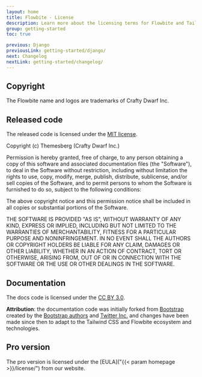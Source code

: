 ```yaml
---
layout: home
title: Flowbite - License
description: Learn more about the licensing terms for Flowbite and Tailwind CSS
group: getting-started
toc: true

previous: Django
previousLink: getting-started/django/
next: Changelog
nextLink: getting-started/changelog/
---
```


## Copyright

The Flowbite name and logos are trademarks of Crafty Dwarf Inc.

## Released code

The released code is licensed under the [MIT license](https://github.com/themesberg/flowbite/blob/main/README.md).

Copyright (c) Themesberg (Crafty Dwarf Inc.)

Permission is hereby granted, free of charge, to any person obtaining a copy
of this software and associated documentation files (the "Software"), to deal
in the Software without restriction, including without limitation the rights
to use, copy, modify, merge, publish, distribute, sublicense, and/or sell
copies of the Software, and to permit persons to whom the Software is
furnished to do so, subject to the following conditions:

The above copyright notice and this permission notice shall be included in all
copies or substantial portions of the Software.

THE SOFTWARE IS PROVIDED "AS IS", WITHOUT WARRANTY OF ANY KIND, EXPRESS OR
IMPLIED, INCLUDING BUT NOT LIMITED TO THE WARRANTIES OF MERCHANTABILITY,
FITNESS FOR A PARTICULAR PURPOSE AND NONINFRINGEMENT. IN NO EVENT SHALL THE
AUTHORS OR COPYRIGHT HOLDERS BE LIABLE FOR ANY CLAIM, DAMAGES OR OTHER
LIABILITY, WHETHER IN AN ACTION OF CONTRACT, TORT OR OTHERWISE, ARISING FROM,
OUT OF OR IN CONNECTION WITH THE SOFTWARE OR THE USE OR OTHER DEALINGS IN THE
SOFTWARE.

## Documentation

The docs code is licensed under the [CC BY 3.0](https://creativecommons.org/licenses/by/3.0/).

**Attribution**: the documentation code was initially forked from [Bootstrap](https://github.com/twbs/bootstrap) created by the [Bootstrap authors](https://github.com/twbs/bootstrap/graphs/contributors) and [Twitter Inc.](https://twitter.com/) and changes have been made since then to adapt to the Tailwind CSS and Flowbite ecosystem and technologies.

## Pro version

The pro version is licensed under the [EULA]("{{< param homepage >}}/license/") from our website.